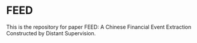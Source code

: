 # FEED
This is the repository for paper FEED: A Chinese Financial Event Extraction Constructed by Distant Supervision.
